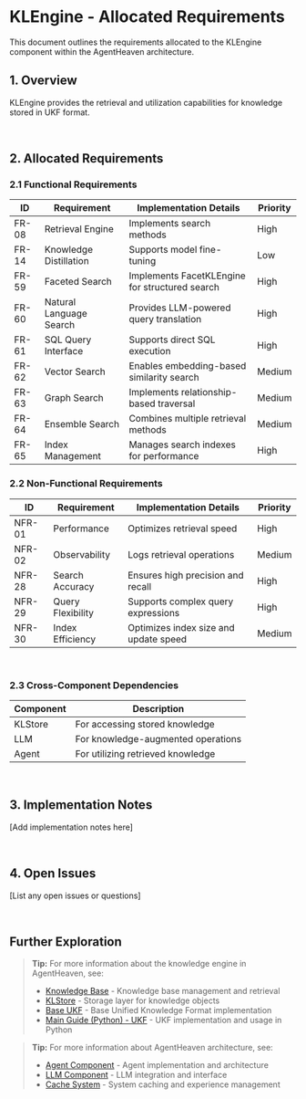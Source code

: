 # KLEngine - Allocated Requirements

This document outlines the requirements allocated to the KLEngine component within the AgentHeaven architecture.

## 1. Overview

KLEngine provides the retrieval and utilization capabilities for knowledge stored in UKF format.

<br/>

## 2. Allocated Requirements

### 2.1 Functional Requirements

| ID | Requirement | Implementation Details | Priority |
|----|-------------|------------------------|-----------|
| FR-08 | Retrieval Engine | Implements search methods | High |
| FR-14 | Knowledge Distillation | Supports model fine-tuning | Low |
| FR-59 | Faceted Search | Implements FacetKLEngine for structured search | High |
| FR-60 | Natural Language Search | Provides LLM-powered query translation | High |
| FR-61 | SQL Query Interface | Supports direct SQL execution | High |
| FR-62 | Vector Search | Enables embedding-based similarity search | Medium |
| FR-63 | Graph Search | Implements relationship-based traversal | Medium |
| FR-64 | Ensemble Search | Combines multiple retrieval methods | Medium |
| FR-65 | Index Management | Manages search indexes for performance | High |

### 2.2 Non-Functional Requirements

| ID | Requirement | Implementation Details | Priority |
|----|-------------|------------------------|-----------|
| NFR-01 | Performance | Optimizes retrieval speed | High |
| NFR-02 | Observability | Logs retrieval operations | Medium |
| NFR-28 | Search Accuracy | Ensures high precision and recall | High |
| NFR-29 | Query Flexibility | Supports complex query expressions | High |
| NFR-30 | Index Efficiency | Optimizes index size and update speed | Medium |

<br/>

### 2.3 Cross-Component Dependencies

| Component | Description |
|-----------|-------------|
| KLStore | For accessing stored knowledge |
| LLM | For knowledge-augmented operations |
| Agent | For utilizing retrieved knowledge |

<br/>

## 3. Implementation Notes

[Add implementation notes here]

<br/>

## 4. Open Issues

[List any open issues or questions]

<br/>

## Further Exploration

> **Tip:** For more information about the knowledge engine in AgentHeaven, see:
> - [Knowledge Base](./klbase.md) - Knowledge base management and retrieval
> - [KLStore](./klstore.md) - Storage layer for knowledge objects
> - [Base UKF](./base_ukf.md) - Base Unified Knowledge Format implementation
> - [Main Guide (Python) - UKF](../../python-guide/ukf/index.md) - UKF implementation and usage in Python

> **Tip:** For more information about AgentHeaven architecture, see:
> - [Agent Component](./agent.md) - Agent implementation and architecture
> - [LLM Component](./llm.md) - LLM integration and interface
> - [Cache System](./cache.md) - System caching and experience management

<br/>

